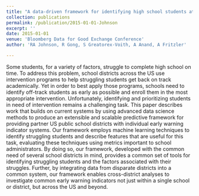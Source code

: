 ```yaml
---
title: "A data-driven framework for identifying high school students at risk of not graduating on time"
collection: publications
permalink: /publication/2015-01-01-Johnson
excerpt: ''
date: 2015-01-01
venue: 'Bloomberg Data for Good Exchange Conference'
author: 'RA Johnson, R Gong, S Greatorex-Voith, A Anand, A Fritzler'

---
```


Some students, for a variety of factors, struggle to complete high school on time. To address this problem, school districts across the US use intervention programs to help struggling students get back on track academically. Yet in order to best apply those programs, schools need to identify off-track students as early as possible and enroll them in the most appropriate intervention. Unfortunately, identifying and prioritizing students in need of intervention remains a challenging task. This paper describes work that builds on current systems by using advanced data science methods to produce an extensible and scalable predictive framework for providing partner US public school districts with individual early warning indicator systems. Our framework employs machine learning techniques to identify struggling students and describe features that are useful for this task, evaluating these techniques using metrics important to school administrators. By doing so, our framework, developed with the common need of several school districts in mind, provides a common set of tools for identifying struggling students and the factors associated with their struggles. Further, by integrating data from disparate districts into a common system, our framework enables cross-district analyses to investigate common early warning indicators not just within a single school or district, but across the US and beyond.
